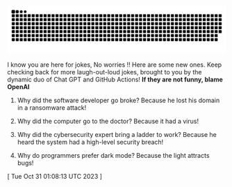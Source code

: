 <picture>
  <source media="(prefers-color-scheme: dark)" srcset="https://raw.githubusercontent.com/platane/platane/output/github-contribution-grid-snake-dark.svg">
  <source media="(prefers-color-scheme: light)" srcset="https://raw.githubusercontent.com/platane/platane/output/github-contribution-grid-snake.svg">
  <img alt="github contribution grid snake animation" src="https://raw.githubusercontent.com/platane/platane/output/github-contribution-grid-snake.svg">
</picture>


I know you are here for jokes, No worries !!
Here are some new ones. Keep checking back for more laugh-out-loud jokes, brought to you by the dynamic duo of Chat GPT and GitHub Actions! __If they are not funny, blame OpenAI__
 
1) Why did the software developer go broke? Because he lost his domain in a ransomware attack!

2) Why did the computer go to the doctor? Because it had a virus!

3) Why did the cybersecurity expert bring a ladder to work? Because he heard the system had a high-level security breach!

4) Why do programmers prefer dark mode? Because the light attracts bugs!
 
[ 
Tue Oct 31 01:08:13 UTC 2023
 ]

